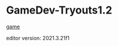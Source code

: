 # GameDev-Tryouts1.2

[game](https://flintlock-entertainment.itch.io/week-3-game-2)

editor version: 2021.3.21f1
